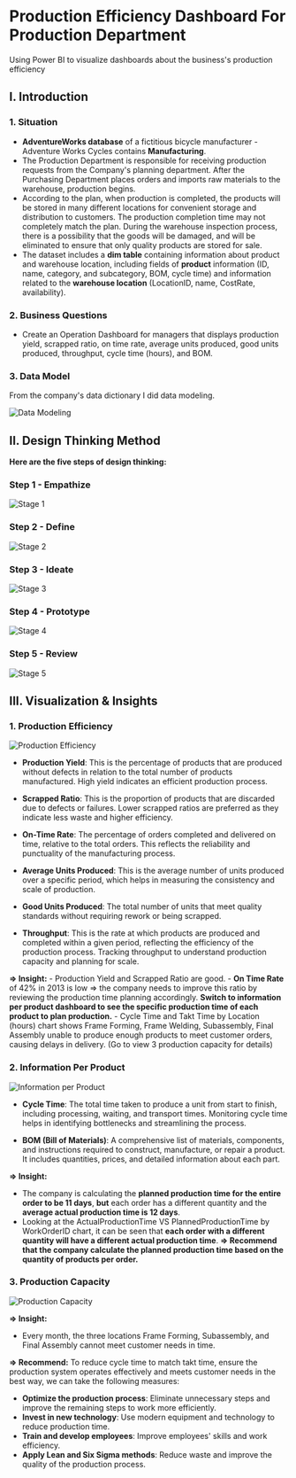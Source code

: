 # Production Efficiency Dashboard For Production Department
Using Power BI to visualize dashboards about the business's production efficiency 

## **I. Introduction**

### **1. Situation**

- **AdventureWorks database** of a fictitious bicycle manufacturer - Adventure Works Cycles contains **Manufacturing**.
- The Production Department is responsible for receiving production requests from the Company's planning department. After the Purchasing Department places orders and imports raw materials to the warehouse, production begins.
- According to the plan, when production is completed, the products will be stored in many different locations for convenient storage and distribution to customers. The production completion time may not completely match the plan. During the warehouse inspection process, there is a possibility that the goods will be damaged, and will be eliminated to ensure that only quality products are stored for sale.
- The dataset includes a **dim table** containing information about product and warehouse location, including fields of **product** information (ID, name, category, and subcategory, BOM, cycle time) and information related to the **warehouse location** (LocationID, name, CostRate, availability).

### **2. Business Questions**

- Create an Operation Dashboard for managers that displays production yield, scrapped ratio, on time rate, average units produced, good units produced, throughput, cycle time (hours), and BOM.

### **3. Data Model**

From the company's data dictionary I did data modeling.

![Data Modeling](https://github.com/user-attachments/assets/904b6a9e-2e02-40f5-833e-a4441775bb95)

## **II. Design Thinking Method**

**Here are the five steps of design thinking:**

### **Step 1 - Empathize**

![Stage 1](https://github.com/user-attachments/assets/d3dc6834-1622-470b-9563-bbc99ea417f3)

### **Step 2 - Define**

![Stage 2](https://github.com/user-attachments/assets/1789f334-57c7-4977-8f3c-9a978672527b)

### **Step 3 - Ideate**

![Stage 3](https://github.com/user-attachments/assets/f6532036-b16e-4419-bc47-eabd08e50d0a)

### **Step 4 - Prototype**

![Stage 4](https://github.com/user-attachments/assets/50d50b84-eea7-4ef2-8a1c-e6ced6b24720)

### **Step 5 - Review**

![Stage 5](https://github.com/user-attachments/assets/9413693a-0e79-409c-bd57-f023ce0b3899)

## **III. Visualization & Insights**
### **1. Production Efficiency**

![Production Efficiency](https://github.com/user-attachments/assets/3b176c40-8be8-4b90-a5c4-87a002ab4122)

- **Production Yield**: This is the percentage of products that are produced without defects in relation to the total number of products manufactured. High yield indicates an efficient production process.

- **Scrapped Ratio**: This is the proportion of products that are discarded due to defects or failures. Lower scrapped ratios are preferred as they indicate less waste and higher efficiency.

- **On-Time Rate**: The percentage of orders completed and delivered on time, relative to the total orders. This reflects the reliability and punctuality of the manufacturing process.

- **Average Units Produced**: This is the average number of units produced over a specific period, which helps in measuring the consistency and scale of production.

- **Good Units Produced**: The total number of units that meet quality standards without requiring rework or being scrapped.

- **Throughput**: This is the rate at which products are produced and completed within a given period, reflecting the efficiency of the production process. Tracking throughput to understand production capacity and planning for scale. 

**=> Insight:**
    - Production Yield and Scrapped Ratio are good.
    - **On Time Rate** of 42% in 2013 is low => the company needs to improve this ratio by reviewing the production time planning accordingly. **Switch to information per product dashboard to see the specific production time of each product to plan production.**
    - Cycle Time and Takt Time by Location (hours) chart shows Frame Forming, Frame Welding, Subassembly, Final Assembly unable to produce enough products to meet customer orders, causing delays in delivery. (Go to view 3 production capacity for details)

### **2. Information Per Product**

![Information per Product](https://github.com/user-attachments/assets/52fef534-70f9-42c6-9add-cf8210dd8a66)

- **Cycle Time**: The total time taken to produce a unit from start to finish, including processing, waiting, and transport times. Monitoring cycle time helps in identifying bottlenecks and streamlining the process. 

- **BOM (Bill of Materials)**: A comprehensive list of materials, components, and instructions required to construct, manufacture, or repair a product. It includes quantities, prices, and detailed information about each part.

**=> Insight:**
   - The company is calculating the **planned production time for the entire order to be 11 days**, **but** each order has a different quantity and the **average actual production time is 12 days**.
   - Looking at the ActualProductionTime VS PlannedProductionTime by WorkOrderID chart, it can be seen that **each order with a different quantity will have a different actual production time**.
**=> Recommend that the company calculate the planned production time based on the quantity of products per order.**

### **3. Production Capacity**

![Production Capacity](https://github.com/user-attachments/assets/ab5dce4a-6b14-45ab-af56-ff328759155b)

**=> Insight:**
   - Every month, the three locations Frame Forming, Subassembly, and Final Assembly cannot meet customer needs in time.
     
**=> Recommend:** To reduce cycle time to match takt time, ensure the production system operates effectively and meets customer needs in the best way, we can take the following measures:
   - **Optimize the production process**: Eliminate unnecessary steps and improve the remaining steps to work more efficiently.
   - **Invest in new technology**: Use modern equipment and technology to reduce production time.
   - **Train and develop employees**: Improve employees' skills and work efficiency.
   - **Apply Lean and Six Sigma methods**: Reduce waste and improve the quality of the production process.
